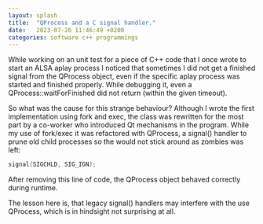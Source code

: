 ```yaml
---
layout: splash
title:  "QProcess and a C signal handler."
date:   2023-07-26 11:46:49 +0200
categories: software c++ programmings
---
```


While working on an unit test for a piece of C++ code that I once wrote to start an ALSA aplay process
I noticed that sometimes I did not get a finished signal from the QProcess object, even if the specific
aplay process was started and finished properly. While debugging it, even a QProcess::waitForFinished
did not return (within the given timeout).

So what was the cause for this strange behaviour? Although I wrote the first implementation using fork
and exec, the class was rewritten for the most part by a co-worker who introduced Qt mechanisms in the program. While my use of fork/exec it was refactored with QProcess, a signal() handler to prune old child processes so the would not stick around as zombies was left:

```c++
signal(SIGCHLD, SIG_IGN);
```

After removing this line of code, the QProcess object behaved correctly during runtime.

The lesson here is, that legacy signal() handlers may interfere with the use QProcess, which is in
hindsight not surprising at all.
